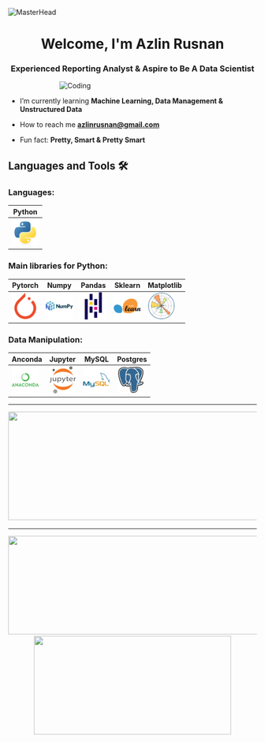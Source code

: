 ![MasterHead](https://user-images.githubusercontent.com/31812582/118072005-93d46980-b3c6-11eb-9afd-629b4f706a56.gif)
<h1 align="center">Welcome, I'm Azlin Rusnan</h1>
<h3 align="center">Experienced Reporting Analyst & Aspire to Be A Data Scientist</h3>
<img align="right" alt="Coding" width="400" src="https://user-images.githubusercontent.com/125878564/258871853-20e24ac8-354d-4ec0-8f25-ef158aec9420.gif">



<p align="left"> <a href="https://twitter.com/" target="blank"><img src="https://img.shields.io/twitter/follow/?logo=twitter&style=for-the-badge" alt="" /></a> </p>

- I’m currently learning **Machine Learning, Data Management & Unstructured Data** 

- How to reach me **azlinrusnan@gmail.com**

- Fun fact: **Pretty, Smart & Pretty Smart**

## Languages and Tools 🛠️
<div>

### Languages:
| Python |
|----------|
|  <img src="https://github.com/devicons/devicon/blob/master/icons/python/python-original.svg" title="Python"  alt="Python" width="55" height="55"/> |

### Main libraries for Python:
| Pytorch | Numpy | Pandas | Sklearn | Matplotlib |
|----------|----------|----------|----------|----------|
|  <img src="https://github.com/devicons/devicon/blob/master/icons/pytorch/pytorch-original.svg" title="Pytorch"  alt="Pytorch" width="55" height="55"/>|  <img src="https://github.com/devicons/devicon/blob/master/icons/numpy/numpy-original-wordmark.svg" title="Numpy" alt="Numpy" width="55" height="55"/>|  <img src="https://github.com/devicons/devicon/blob/master/icons/pandas/pandas-original.svg" title="Pandas" alt="Pandas" width="55" height="55"/>|  <img src="https://github.com/devicons/devicon/blob/master/icons/scikitlearn/scikitlearn-original.svg" title="sklearn" alt="sklearn" width="55" height="55"/>|  <img src="https://github.com/devicons/devicon/blob/master/icons/matplotlib/matplotlib-original.svg" title="mpl" alt="mpl" width="55" height="55"/>| <img src="https://github.com/devicons/devicon/blob/master/icons/opencv/opencv-original.svg" title="mpl" alt="mpl" width="55" height="55"/>|

### Data Manipulation:
| Anconda | Jupyter |  MySQL | Postgres | 
|----------|----------|----------|----------|
|<img src="https://github.com/devicons/devicon/blob/master/icons/anaconda/anaconda-original-wordmark.svg" title="Anaconda" alt="Conda" width="55" height="55"/>|<img src="https://github.com/devicons/devicon/blob/master/icons/jupyter/jupyter-original-wordmark.svg" title="Jupiter" alt="Jupiter" width="55" height="55"/>|<img src="https://github.com/devicons/devicon/blob/master/icons/mysql/mysql-original-wordmark.svg" title="MySQL" alt="MySQL" width="55" height="55"/>|<img src="https://github.com/devicons/devicon/blob/master/icons/postgresql/postgresql-original.svg" title="pg" alt="pg" width="55" height="55"/>|<img 

</div>


---

  
<p align="center">
  <img width="800" height="220" src="https://streak-stats.demolab.com?user=azlinrusnan&theme=buefy&hide_border=false&border_radius=5&card_width=800">
</p>


---

<p align="center">
  <img width="600" height="200" src="https://github-readme-stats.vercel.app/api?username=azlinrusnan&show_icons=true&theme=buefy">
  <img width="400" height="200" src="https://github-readme-stats.vercel.app/api/top-langs/?username=azlinrusnan&size_weight=0.15&count_weight=0.5&layout=compact&theme=buefy">
</p>
 


<div id="header" align="right">
  <img src="https://komarev.com/ghpvc/?username=azlinrusnan&style=for-the-badge&color=orange" alt=""/>
</div>
